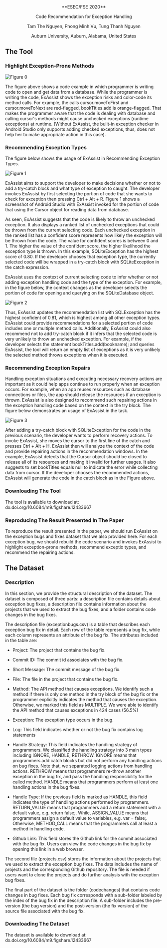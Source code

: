 <center>
**ESEC/FSE 2020**

Code Recommendation for Exception Handling

Tam The Nguyen, Phong Minh Vu, Tung Thanh Nguyen

Auburn University, Auburn, Alabama, United States
</center>


## The Tool


### Highlight Exception-Prone Methods

![Figure 0](https://bitbucket.org/tamnguyenthe/exassist_repo/raw/master/resources/figures/highlight.png)


The figure above shows a code example in which programmer is writing code to open and get data from a database. While the programmer is writing the code, ExAssist shows the exception risks and color-code its method calls. For example, the calls cursor.moveToFirst and cursor.moveToNext are red-flagged, bookTitles.add is orange-flagged. That makes the programmer aware that the code is dealing with database and calling cursor's methods might cause unchecked exceptions (runtime exceptions) at runtime. (Without ExAssist, the built-in exception checker in Android Studio only supports adding checked exceptions, thus, does not help her to make appropriate action in this case).


### Recommending Exception Types

The figure below shows the usage of ExAssist in Recommending Exception Types. 

![Figure 1](https://bitbucket.org/tamnguyenthe/exassist_repo/raw/master/resources/figures/first_usage.png)

ExAssist aims to support the developer to make decisions whether
or not to add a try-catch block and what type of exception to caught.
The developer invokes ExAssist by first selecting the portion of
code that she wants to check for exception then pressing Ctrl + Alt + R. Figure 1 shows a screenshot of Android Studio with ExAssist
invoked for the portion of code that using the Cursor object for
reading data from database. 

As seen, ExAssist suggests that the code
is likely to throw an unchecked exception. It also displays a ranked
list of unchecked exceptions that could be thrown from the current
selecting code. Each unchecked exception in the ranked list has a
confident score represents how likely the exception will be thrown
from the code. The value for confident scores is between 0 and 1.
The higher the value of the confident score, the higher likelihood
the exception type is thrown. In this example, SQLiteException has
the highest score of 0.80. If the developer chooses that exception
type, the currently selected code will be wrapped in a try-catch
block with SQLiteException in the catch expression.

ExAssist uses the context of current selecting code to infer
whether or not adding exception handling code and the type of
the exception. For example, in the figure below, the context changes as the
developer selects the portion of code for opening and querying on
the SQLiteDatabase object. 

![Figure 2](https://bitbucket.org/tamnguyenthe/exassist_repo/raw/master/resources/figures/second_usage.png)

Thus, ExAssist updates the recommendation
list with SQLException has the highest confident of 0.81,
which is highest among all other exception types.
ExAssist could provide recommendations for a selected portion
of code includes one or multiple method calls. Additionally, ExAssist
could also recommend not to add try-catch block if it infers
that the selected code is very unlikely to throw an unchecked
exception. For example, if the developer selects the statement bookTitles.add(bookname);
and queries ExAssist, the tool will return an
empty list of exceptions as it is very unlikely the selected method
throws exceptions when it is executed.


### Recommending Exception Repairs
Handling exception situations and executing necessary recovery actions are important as 
it could help apps continue to run properly when an exception
occurs. For example, when an app reuses resources such as database
connections or files, the app should release the resources if
an exception is thrown. ExAssist is also designed to recommend
such repairing actions in the exception handling code based on the
context in the try block. The figure below demonstrates an usage of ExAssist in the task. 

![Figure 3](https://bitbucket.org/tamnguyenthe/exassist_repo/raw/master/resources/figures/third_usage.png)

After adding a try-catch block with SQLiteException for the code in the previous scenario, 
the developer wants to perform recovery actions.
To invoke ExAssist, she moves the cursor to the first line of the catch
and presses Ctrl + Alt + H. ExAssist then will analyze the context
of the code and provide repairing actions in the recommendation
windows. In the example, ExAssist detects that the Cursor object
should be closed to release all of its resources and making it invalid
for further usages. It also suggests to set bookTitles equals null to
indicate the error while collecting data from cursor. If the developer
chooses the recommended actions, ExAssist will generate the code
in the catch block as in the Figure above.

### Downloading The Tool

The tool is available to download at: dx.doi.org/10.6084/m9.figshare.12433667

### Reproducing The Result Presented In The Paper

To reproduce the result presented in the paper, we should run ExAssist on the exception bugs and fixes dataset that we also provided here. For each exception bug, we should rebuild the code scenario and invokes ExAssist to highlight exception-prone methods, recommend exceptio types, and recommend the repairing actions. 

## The Dataset

### Description

In this section, we provide the structural description of the dataset. The dataset is composed of three parts: a description file contains details about exception bug fixes, a description file contains information about the projects that we used to extract the bug fixes, and a folder contains code changes in the bug fixes. 

The description file (exceptionbugs.csv) is a table that describes each exception bug fix in detail. Each row of the table represents a bug fix, while each column represents an attribute of the bug fix. The attributes included in the table are:

* Project: The project that contains the bug fix.
	
* Commit ID: The commit id associates with the bug fix.

* Short Message: The commit message of the bug fix.

* File: The file in the project that contains the bug fix. 

* Method: The API method that causes exceptions. We identify such a method if there is only one method in the try block of the bug fix or the programmer explicitly indicates the method that causes the exception. Otherwise, we marked this field as MULTIPLE. We were able to identify the API method that causes exceptions in 424 cases (56.5%)

* Exception: The exception type occurs in the bug.

* Log: This field indicates whether or not the bug fix contains log statements

* Handle Strategy: This field indicates the handling strategy of programmers. We classified the handling strategy into 3 main types including IGNORE, HANDLE, RETHROW. IGNORE means that programmers add catch blocks but did not perform any handling actions on bug fixes. Note that, we separated logging actions from handling actions. RETHROW means that programmers re-throw another exception in the bug fix, and pass the handling responsibility for the called method. HANDLE means that programmers perform at least one handling actions in the bug fixes. 
	
* Handle Type: If the previous field is marked as HANDLE, this field indicates the type of handling actions performed by programmers. RETURN_VALUE means that programmers add a return statement with a default value, e.g. return false;. While, ASSIGN_VALUE means that programmers assign a default value to variables, e.g. var = false;. Otherwise, METHOD_CALL means that the programmers call at least a method in handling code.

* Github Link: This field stores the Github link for the commit associated with the bug fix. Users can view the code changes in the bug fix by opening this link in a web browser. 

The second file (projects.csv) stores the information about the projects that we used to extract the exception bug fixes. The data includes the name of projects and the corresponding Github repository. The file is needed if users want to clone the projects and do further analysis with the exception bug fixes.

The final part of the dataset is the folder (codechanges) that contains code changes in bug fixes. Each bug fix corresponds with a sub-folder labeled by the index of the bug fix in the description file. A sub-folder includes the pre-version (the bug version) and the post-version (the fix version)  of the source file associated with the bug fix.

### Downloading The Dataset

The dataset is available to download at: dx.doi.org/10.6084/m9.figshare.12433667
